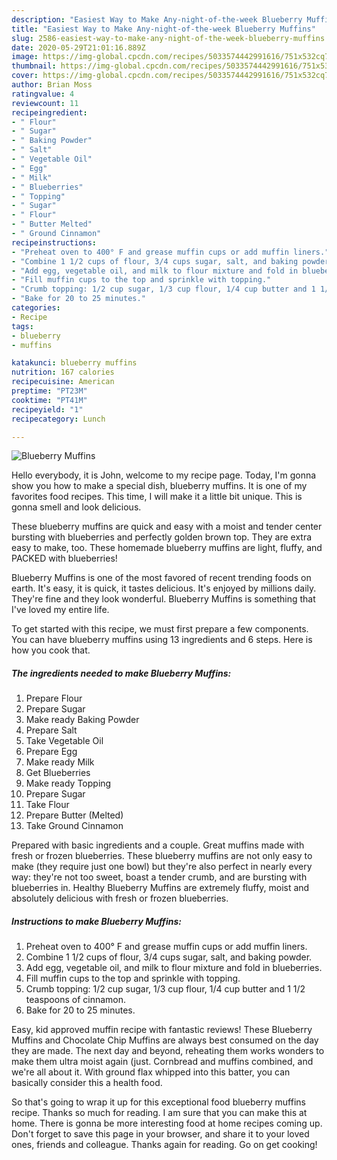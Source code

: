```yaml
---
description: "Easiest Way to Make Any-night-of-the-week Blueberry Muffins"
title: "Easiest Way to Make Any-night-of-the-week Blueberry Muffins"
slug: 2586-easiest-way-to-make-any-night-of-the-week-blueberry-muffins
date: 2020-05-29T21:01:16.889Z
image: https://img-global.cpcdn.com/recipes/5033574442991616/751x532cq70/blueberry-muffins-recipe-main-photo.jpg
thumbnail: https://img-global.cpcdn.com/recipes/5033574442991616/751x532cq70/blueberry-muffins-recipe-main-photo.jpg
cover: https://img-global.cpcdn.com/recipes/5033574442991616/751x532cq70/blueberry-muffins-recipe-main-photo.jpg
author: Brian Moss
ratingvalue: 4
reviewcount: 11
recipeingredient:
- " Flour"
- " Sugar"
- " Baking Powder"
- " Salt"
- " Vegetable Oil"
- " Egg"
- " Milk"
- " Blueberries"
- " Topping"
- " Sugar"
- " Flour"
- " Butter Melted"
- " Ground Cinnamon"
recipeinstructions:
- "Preheat oven to 400° F and grease muffin cups or add muffin liners."
- "Combine 1 1/2 cups of flour, 3/4 cups sugar, salt, and baking powder."
- "Add egg, vegetable oil, and milk to flour mixture and fold in blueberries."
- "Fill muffin cups to the top and sprinkle with topping."
- "Crumb topping: 1/2 cup sugar, 1/3 cup flour, 1/4 cup butter and 1 1/2 teaspoons of cinnamon."
- "Bake for 20 to 25 minutes."
categories:
- Recipe
tags:
- blueberry
- muffins

katakunci: blueberry muffins 
nutrition: 167 calories
recipecuisine: American
preptime: "PT23M"
cooktime: "PT41M"
recipeyield: "1"
recipecategory: Lunch

---
```



![Blueberry Muffins](https://img-global.cpcdn.com/recipes/5033574442991616/751x532cq70/blueberry-muffins-recipe-main-photo.jpg)

Hello everybody, it is John, welcome to my recipe page. Today, I'm gonna show you how to make a special dish, blueberry muffins. It is one of my favorites food recipes. This time, I will make it a little bit unique. This is gonna smell and look delicious.

These blueberry muffins are quick and easy with a moist and tender center bursting with blueberries and perfectly golden brown top. They are extra easy to make, too. These homemade blueberry muffins are light, fluffy, and PACKED with blueberries!

Blueberry Muffins is one of the most favored of recent trending foods on earth. It's easy, it is quick, it tastes delicious. It's enjoyed by millions daily. They're fine and they look wonderful. Blueberry Muffins is something that I've loved my entire life.


To get started with this recipe, we must first prepare a few components. You can have blueberry muffins using 13 ingredients and 6 steps. Here is how you cook that.

<!--inarticleads1-->

##### The ingredients needed to make Blueberry Muffins:

1. Prepare  Flour
1. Prepare  Sugar
1. Make ready  Baking Powder
1. Prepare  Salt
1. Take  Vegetable Oil
1. Prepare  Egg
1. Make ready  Milk
1. Get  Blueberries
1. Make ready  Topping
1. Prepare  Sugar
1. Take  Flour
1. Prepare  Butter (Melted)
1. Take  Ground Cinnamon


Prepared with basic ingredients and a couple. Great muffins made with fresh or frozen blueberries. These blueberry muffins are not only easy to make (they require just one bowl) but they&#39;re also perfect in nearly every way: they&#39;re not too sweet, boast a tender crumb, and are bursting with blueberries in. Healthy Blueberry Muffins are extremely fluffy, moist and absolutely delicious with fresh or frozen blueberries. 

<!--inarticleads2-->

##### Instructions to make Blueberry Muffins:

1. Preheat oven to 400° F and grease muffin cups or add muffin liners.
1. Combine 1 1/2 cups of flour, 3/4 cups sugar, salt, and baking powder.
1. Add egg, vegetable oil, and milk to flour mixture and fold in blueberries.
1. Fill muffin cups to the top and sprinkle with topping.
1. Crumb topping: 1/2 cup sugar, 1/3 cup flour, 1/4 cup butter and 1 1/2 teaspoons of cinnamon.
1. Bake for 20 to 25 minutes.


Easy, kid approved muffin recipe with fantastic reviews! These Blueberry Muffins and Chocolate Chip Muffins are always best consumed on the day they are made. The next day and beyond, reheating them works wonders to make them ultra moist again (just. Cornbread and muffins combined, and we&#39;re all about it. With ground flax whipped into this batter, you can basically consider this a health food. 

So that's going to wrap it up for this exceptional food blueberry muffins recipe. Thanks so much for reading. I am sure that you can make this at home. There is gonna be more interesting food at home recipes coming up. Don't forget to save this page in your browser, and share it to your loved ones, friends and colleague. Thanks again for reading. Go on get cooking!
